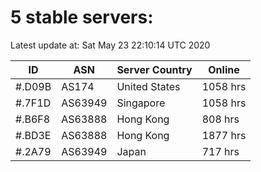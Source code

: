 # 5 stable servers:

Latest update at: Sat May 23 22:10:14 UTC 2020

| ID | ASN | Server Country | Online |
| -- | --- | -------------- | ------ |
| #.D09B | AS174 | United States | 1058 hrs |
| #.7F1D | AS63949 | Singapore | 1058 hrs |
| #.B6F8 | AS63888 | Hong Kong | 808 hrs |
| #.BD3E | AS63888 | Hong Kong | 1877 hrs |
| #.2A79 | AS63949 | Japan | 717 hrs |

